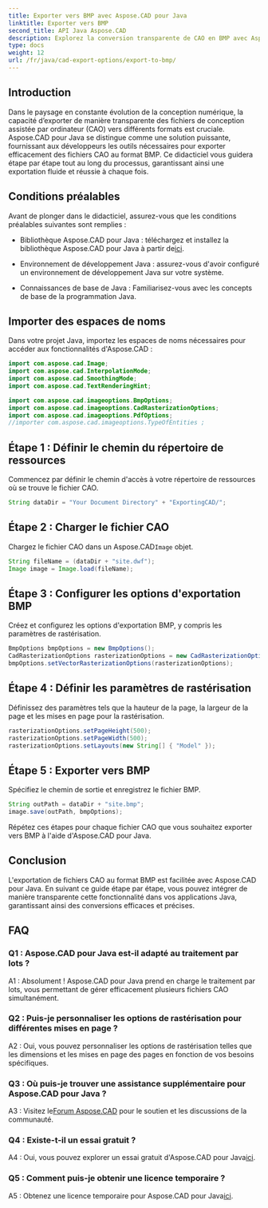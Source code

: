 ```yaml
---
title: Exporter vers BMP avec Aspose.CAD pour Java
linktitle: Exporter vers BMP
second_title: API Java Aspose.CAD
description: Explorez la conversion transparente de CAO en BMP avec Aspose.CAD pour Java. Suivez notre guide étape par étape pour des exports efficaces et précis.
type: docs
weight: 12
url: /fr/java/cad-export-options/export-to-bmp/
---
```

## Introduction

Dans le paysage en constante évolution de la conception numérique, la capacité d’exporter de manière transparente des fichiers de conception assistée par ordinateur (CAO) vers différents formats est cruciale. Aspose.CAD pour Java se distingue comme une solution puissante, fournissant aux développeurs les outils nécessaires pour exporter efficacement des fichiers CAO au format BMP. Ce didacticiel vous guidera étape par étape tout au long du processus, garantissant ainsi une exportation fluide et réussie à chaque fois.

## Conditions préalables

Avant de plonger dans le didacticiel, assurez-vous que les conditions préalables suivantes sont remplies :

- Bibliothèque Aspose.CAD pour Java : téléchargez et installez la bibliothèque Aspose.CAD pour Java à partir de[ici](https://releases.aspose.com/cad/java/).

- Environnement de développement Java : assurez-vous d'avoir configuré un environnement de développement Java sur votre système.

- Connaissances de base de Java : Familiarisez-vous avec les concepts de base de la programmation Java.

## Importer des espaces de noms

Dans votre projet Java, importez les espaces de noms nécessaires pour accéder aux fonctionnalités d'Aspose.CAD :

```java
import com.aspose.cad.Image;
import com.aspose.cad.InterpolationMode;
import com.aspose.cad.SmoothingMode;
import com.aspose.cad.TextRenderingHint;

import com.aspose.cad.imageoptions.BmpOptions;
import com.aspose.cad.imageoptions.CadRasterizationOptions;
import com.aspose.cad.imageoptions.PdfOptions;
//importer com.aspose.cad.imageoptions.TypeOfEntities ;
```

## Étape 1 : Définir le chemin du répertoire de ressources

Commencez par définir le chemin d'accès à votre répertoire de ressources où se trouve le fichier CAO.

```java
String dataDir = "Your Document Directory" + "ExportingCAD/";
```

## Étape 2 : Charger le fichier CAO

 Chargez le fichier CAO dans un Aspose.CAD`Image` objet.

```java
String fileName = (dataDir + "site.dwf");
Image image = Image.load(fileName);
```

## Étape 3 : Configurer les options d'exportation BMP

Créez et configurez les options d'exportation BMP, y compris les paramètres de rastérisation.

```java
BmpOptions bmpOptions = new BmpOptions();
CadRasterizationOptions rasterizationOptions = new CadRasterizationOptions();
bmpOptions.setVectorRasterizationOptions(rasterizationOptions);
```

## Étape 4 : Définir les paramètres de rastérisation

Définissez des paramètres tels que la hauteur de la page, la largeur de la page et les mises en page pour la rastérisation.

```java
rasterizationOptions.setPageHeight(500);
rasterizationOptions.setPageWidth(500);
rasterizationOptions.setLayouts(new String[] { "Model" });
```

## Étape 5 : Exporter vers BMP

Spécifiez le chemin de sortie et enregistrez le fichier BMP.

```java
String outPath = dataDir + "site.bmp";
image.save(outPath, bmpOptions);
```

Répétez ces étapes pour chaque fichier CAO que vous souhaitez exporter vers BMP à l'aide d'Aspose.CAD pour Java.

## Conclusion

L'exportation de fichiers CAO au format BMP est facilitée avec Aspose.CAD pour Java. En suivant ce guide étape par étape, vous pouvez intégrer de manière transparente cette fonctionnalité dans vos applications Java, garantissant ainsi des conversions efficaces et précises.

## FAQ

### Q1 : Aspose.CAD pour Java est-il adapté au traitement par lots ?

A1 : Absolument ! Aspose.CAD pour Java prend en charge le traitement par lots, vous permettant de gérer efficacement plusieurs fichiers CAO simultanément.

### Q2 : Puis-je personnaliser les options de rastérisation pour différentes mises en page ?

A2 : Oui, vous pouvez personnaliser les options de rastérisation telles que les dimensions et les mises en page des pages en fonction de vos besoins spécifiques.

### Q3 : Où puis-je trouver une assistance supplémentaire pour Aspose.CAD pour Java ?

 A3 : Visitez le[Forum Aspose.CAD](https://forum.aspose.com/c/cad/19) pour le soutien et les discussions de la communauté.

### Q4 : Existe-t-il un essai gratuit ?

 A4 : Oui, vous pouvez explorer un essai gratuit d'Aspose.CAD pour Java[ici](https://releases.aspose.com/).

### Q5 : Comment puis-je obtenir une licence temporaire ?

 A5 : Obtenez une licence temporaire pour Aspose.CAD pour Java[ici](https://purchase.aspose.com/temporary-license/).